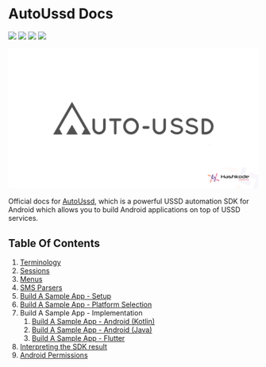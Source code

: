# AutoUssd Docs

![](https://img.shields.io/badge/version-3.0.2-blue) ![](https://img.shields.io/badge/platform-android%20|%20flutter-brightgreen) ![](https://img.shields.io/badge/min%20sdk%20version-API%2023-orange) ![](https://img.shields.io/badge/min%20flutter%20version-2.5.3-orange)

![](./assets/logo-seo.png)

Official docs for [AutoUssd](https://autoussd.com), which is a powerful USSD automation SDK for Android which allows you to build Android applications on top of USSD services.



## Table Of Contents

1. [Terminology](./01.Terminology.md)
2. [Sessions](./02.Sessions.md)
3. [Menus](./03.Menus.md)
4. [SMS Parsers](./04.Parsers.md)
5. [Build A Sample App - Setup](./05.Build-Sample-App-Setup.md)
6. [Build A Sample App - Platform Selection](./06.Build-Sample-App-Platforms.md)
7. Build A Sample App - Implementation
   1. [Build A Sample App - Android (Kotlin)](./07.Build-Sample-App-Android-Kotlin.md)
   2. [Build A Sample App - Android (Java)](./07.Build-Sample-App-Android-Java.md)
   3. [Build A Sample App - Flutter](./07.Build-Sample-App-Flutter.md)
8. [Interpreting the SDK result](./08.Interpreting-SDK-Result.md)
9. [Android Permissions](09.Android-Permissions.md)


